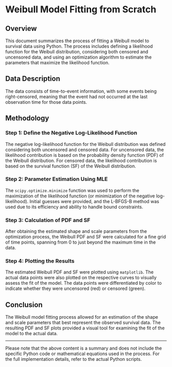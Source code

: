# Weibull Model Fitting from Scratch

## Overview
This document summarizes the process of fitting a Weibull model to survival data using Python. The process includes defining a likelihood function for the Weibull distribution, considering both censored and uncensored data, and using an optimization algorithm to estimate the parameters that maximize the likelihood function.

## Data Description
The data consists of time-to-event information, with some events being right-censored, meaning that the event had not occurred at the last observation time for those data points.

## Methodology

### Step 1: Define the Negative Log-Likelihood Function
The negative log-likelihood function for the Weibull distribution was defined considering both uncensored and censored data. For uncensored data, the likelihood contribution is based on the probability density function (PDF) of the Weibull distribution. For censored data, the likelihood contribution is based on the survival function (SF) of the Weibull distribution.

### Step 2: Parameter Estimation Using MLE
The `scipy.optimize.minimize` function was used to perform the maximization of the likelihood function (or minimization of the negative log-likelihood). Initial guesses were provided, and the L-BFGS-B method was used due to its efficiency and ability to handle bound constraints.

### Step 3: Calculation of PDF and SF
After obtaining the estimated shape and scale parameters from the optimization process, the Weibull PDF and SF were calculated for a fine grid of time points, spanning from 0 to just beyond the maximum time in the data.

### Step 4: Plotting the Results
The estimated Weibull PDF and SF were plotted using `matplotlib`. The actual data points were also plotted on the respective curves to visually assess the fit of the model. The data points were differentiated by color to indicate whether they were uncensored (red) or censored (green).

## Conclusion
The Weibull model fitting process allowed for an estimation of the shape and scale parameters that best represent the observed survival data. The resulting PDF and SF plots provided a visual tool for examining the fit of the model to the actual data.

---

Please note that the above content is a summary and does not include the specific Python code or mathematical equations used in the process. For the full implementation details, refer to the actual Python scripts.
